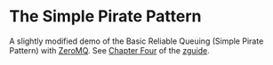 # The Simple Pirate Pattern

A slightly modified demo of the Basic Reliable Queuing (Simple Pirate Pattern) with [ZeroMQ](http://zeromq.org/). See [Chapter Four](http://zguide.zeromq.org/php:chapter4) of the [zguide](http://zguide.zeromq.org/).
